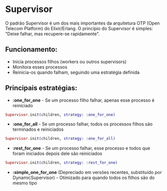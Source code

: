 # Supervisor

O padrão Supervisor é um dos mais importantes da arquitetura OTP (Open Telecom Platform) do Elixir/Erlang. O princípio do Supervisor é simples: "Deixe falhar, mas recupere-se rapidamente".

## Funcionamento:

- Inicia processos filhos (workers ou outros supervisors)
- Monitora esses processos
- Reinicia-os quando falham, seguindo uma estratégia definida

## Principais estratégias:

- **:one_for_one** - Se um processo filho falhar, apenas esse processo é reiniciado

```elixir
Supervisor.init(children, strategy: :one_for_one)
```

- **:one_for_all** - Se um processo falhar, todos os processos filhos são terminados e reiniciados

```elixir
Supervisor.init(children, strategy: :one_for_all)
```

- **:rest_for_one** - Se um processo falhar, esse processo e todos que foram iniciados depois dele são reiniciados

```elixir
Supervisor.init(children, strategy: :rest_for_one)
```

- **:simple_one_for_one** (Depreciado em versões recentes, substituído por DynamicSupervisor) - Otimizado para quando todos os filhos são do mesmo tipo
